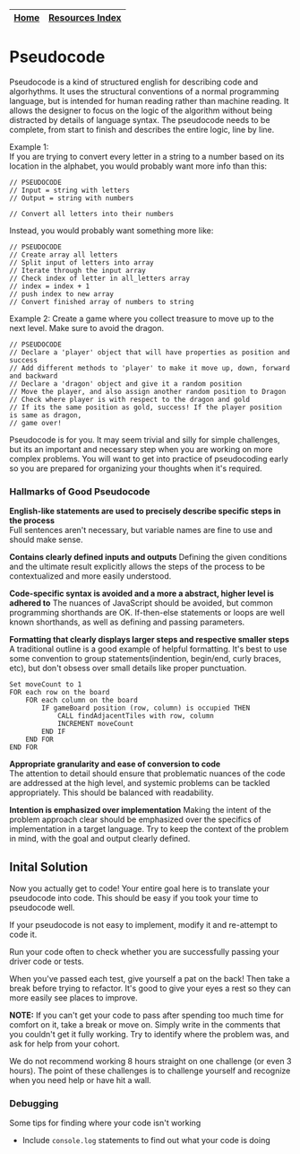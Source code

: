 [Home](../README.md) | [Resources Index](README.md) |
------------|----------|

# Pseudocode 
Pseudocode is a kind of structured english for describing code and algorhythms. It uses the structural conventions of a normal programming language, but is intended for human reading rather than machine reading. It allows the designer to focus on the logic of the algorithm without being distracted by details of language syntax. The pseudocode needs to be complete, from start to finish and describes the entire logic, line by line. 

Example 1:  
If you are trying to convert every letter in a string to a number based on its location in the alphabet, you would probably want more info than this:

```
// PSEUDOCODE
// Input = string with letters
// Output = string with numbers

// Convert all letters into their numbers
```
Instead, you would probably want something more like:

```
// PSEUDOCODE
// Create array all letters
// Split input of letters into array
// Iterate through the input array 
// Check index of letter in all_letters array
// index = index + 1
// push index to new array
// Convert finished array of numbers to string
```

Example 2:
Create a game where you collect treasure to move up to the next level. Make sure to avoid the dragon. 

```
// PSEUDOCODE
// Declare a 'player' object that will have properties as position and success
// Add different methods to 'player' to make it move up, down, forward and backward
// Declare a 'dragon' object and give it a random position
// Move the player, and also assign another random position to Dragon
// Check where player is with respect to the dragon and gold
// If its the same position as gold, success! If the player position is same as dragon,
// game over!
```

Pseudocode is for you. It may seem trivial and silly for simple challenges, but its an important and necessary step when you are working on more complex problems. You will want to get into practice of pseudocoding early so you are prepared for organizing your thoughts when it's required.


### Hallmarks of Good Pseudocode

__English-like statements are used to precisely describe specific steps in the process__  
Full sentences aren't necessary, but variable names are fine to use and should make sense.

__Contains clearly defined inputs and outputs__ 
Defining the given conditions and the ultimate result explicitly allows the steps of the process to be contextualized and more easily understood.

__Code-specific syntax is avoided and a more a abstract, higher level is adhered to__
The nuances of JavaScript should be avoided, but common programming shorthands are OK. If-then-else statements or loops are well known shorthands, as well as defining and passing parameters.

__Formatting that clearly displays larger steps and respective smaller steps__
A traditional outline is a good example of helpful formatting. It's best to use some convention to group statements(indention, begin/end, curly braces, etc), but don't obsess over small details like proper punctuation.

```
Set moveCount to 1
FOR each row on the board 
    FOR each column on the board 
        IF gameBoard position (row, column) is occupied THEN 
            CALL findAdjacentTiles with row, column
            INCREMENT moveCount 
        END IF 
    END FOR
END FOR
```

__Appropriate granularity and ease of conversion to code__  
The attention to detail should ensure that problematic nuances of the code are addressed at the high level, and systemic problems can be tackled appropriately. This should be balanced with readability.

__Intention is emphasized over implementation__ 
Making the intent of the problem approach clear should be emphasized over the specifics of implementation in a target language. Try to keep the context of the problem in mind, with the goal and output clearly defined.  



## Inital Solution   

Now you actually get to code! Your entire goal here is to translate your pseudocode into code. This should be easy if you took your time to pseudocode well.

If your pseudocode is not easy to implement, modify it and re-attempt to code it. 

Run your code often to check whether you are successfully passing your driver code or tests.

When you've passed each test, give yourself a pat on the back! Then take a break before trying to refactor. It's good to give your eyes a rest so they can more easily see places to improve.

__NOTE:__
If you can't get your code to pass after spending too much time for comfort on it, take a break or move on. Simply write in the comments that you couldn't get it fully working. Try to identify where the problem was, and ask for help from your cohort.

We do not recommend working 8 hours straight on one challenge (or even 3 hours). The point of these challenges is to challenge yourself and recognize when you need help or have hit a wall.


### Debugging
Some tips for finding where your code isn't working

- Include `console.log` statements to find out what your code is doing 


